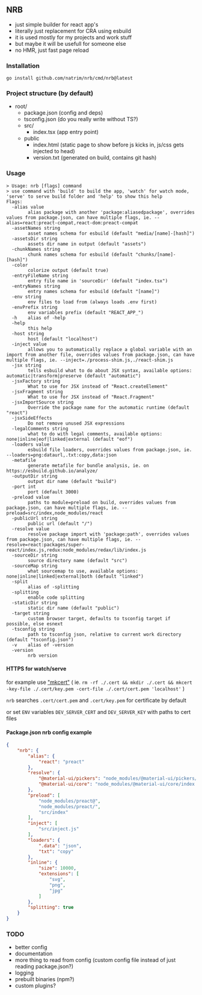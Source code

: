## NRB

- just simple builder for react app's
- literally just replacement for CRA using esbuild
- it is used mostly for my projects and work stuff
- but maybe it will be usefull for someone else
- no HMR, just fast page reload

### Installation

```shell
go install github.com/natrim/nrb/cmd/nrb@latest
```

### Project structure (by default)

- root/
    - package.json (config and deps)
    - tsconfig.json (do you really write without TS?)
    - src/
        - index.tsx (app entry point)
    - public
        - index.html (static page to show before js kicks in, js/css gets injected to head)
        - version.txt (generated on build, contains git hash)

### Usage

```
> Usage: nrb [flags] command
> use command with 'build' to build the app, 'watch' for watch mode, 'serve' to serve build folder and 'help' to show this help
Flags:
  -alias value
    	alias package with another 'package:aliasedpackage', overrides values from package.json, can have multiple flags, ie. --alias=react:preact-compat,react-dom:preact-compat
  -assetNames string
    	asset names schema for esbuild (default "media/[name]-[hash]")
  -assetsDir string
    	assets dir name in output (default "assets")
  -chunkNames string
    	chunk names schema for esbuild (default "chunks/[name]-[hash]")
  -color
    	colorize output (default true)
  -entryFileName string
    	entry file name in 'sourceDir' (default "index.tsx")
  -entryNames string
    	entry names schema for esbuild (default "[name]")
  -env string
    	env files to load from (always loads .env first)
  -envPrefix string
    	env variables prefix (default "REACT_APP_")
  -h	alias of -help
  -help
    	this help
  -host string
    	host (default "localhost")
  -inject value
    	allows you to automatically replace a global variable with an import from another file, overrides values from package.json, can have multiple flags, ie. --inject=./process-shim.js,./react-shim.js
  -jsx string
    	tells esbuild what to do about JSX syntax, available options: automatic|transform|preserve (default "automatic")
  -jsxFactory string
    	What to use for JSX instead of "React.createElement"
  -jsxFragment string
    	What to use for JSX instead of "React.Fragment"
  -jsxImportSource string
    	Override the package name for the automatic runtime (default "react")
  -jsxSideEffects
    	Do not remove unused JSX expressions
  -legalComments string
    	what to do with legal comments, available options: none|inline|eof|linked|external (default "eof")
  -loaders value
    	esbuild file loaders, overrides values from package.json, ie. --loaders=png:dataurl,.txt:copy,data:json
  -metafile
    	generate metafile for bundle analysis, ie. on https://esbuild.github.io/analyze/
  -outputDir string
    	output dir name (default "build")
  -port int
    	port (default 3000)
  -preload value
    	paths to module=preload on build, overrides values from package.json, can have multiple flags, ie. --preload=src/index,node_modules/react
  -publicUrl string
    	public url (default "/")
  -resolve value
    	resolve package import with 'package:path', overrides values from package.json, can have multiple flags, ie. --resolve=react:packages/super-react/index.js,redux:node_modules/redax/lib/index.js
  -sourceDir string
    	source directory name (default "src")
  -sourceMap string
    	what sourcemap to use, available options: none|inline|linked|external|both (default "linked")
  -split
    	alias of -splitting
  -splitting
    	enable code splitting
  -staticDir string
    	static dir name (default "public")
  -target string
    	custom browser target, defaults to tsconfig target if possible, else esnext
  -tsconfig string
    	path to tsconfig json, relative to current work directory (default "tsconfig.json")
  -v	alias of -version
  -version
    	nrb version
```

#### HTTPS for watch/serve

for example use ["mkcert"](https://mkcert.dev)
( ie. `rm -rf ./.cert && mkdir ./.cert && mkcert -key-file ./.cert/key.pem -cert-file ./.cert/cert.pem 'localhost'` )

`nrb` searches `.cert/cert.pem` and `.cert/key.pem` for certificate by default

or set `ENV` variables `DEV_SERVER_CERT` and `DEV_SERVER_KEY` with paths to cert files

#### Package.json nrb config example

```json
{
    "nrb": {
        "alias": {
            "react": "preact"
        },
        "resolve": {
            "@material-ui/pickers": "node_modules/@material-ui/pickers/dist/material-ui-pickers.js",
            "@material-ui/core": "node_modules/@material-ui/core/index.js"
        },
        "preload": [
            "node_modules/preact@",
            "node_modules/preact/",
            "src/index"
        ],
        "inject": [
            "src/inject.js"
        ],
        "loaders": {
            ".data": "json",
            "txt": "copy"
        },
        "inline": {
            "size": 10000,
            "extensions": [
                "svg",
                "png",
                "jpg"
            ]
        },
        "splitting": true
    }
}
```

### TODO

- better config
- documentation
- more thing to read from config (custom config file instead of just reading package.json?)
- logging
- prebuilt binaries (npm?)
- custom plugins?
